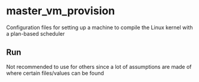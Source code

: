 # master_vm_provision
Configuration files for setting up a machine to compile the Linux kernel with a plan-based scheduler


## Run

Not recommended to use for others since a lot of assumptions are made of where certain files/values can be found
